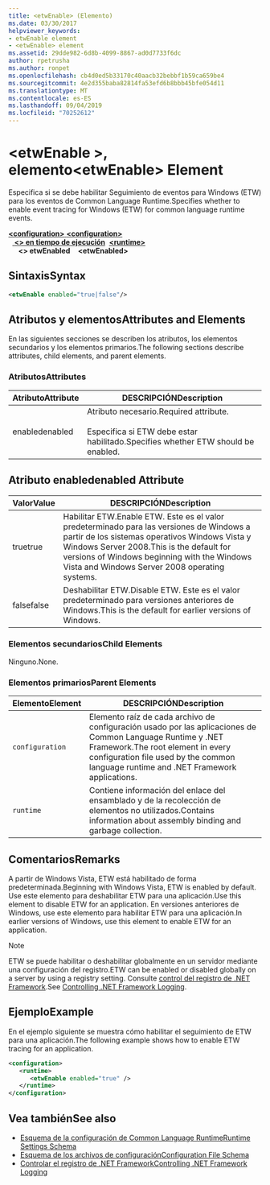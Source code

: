 ```yaml
---
title: <etwEnable> (Elemento)
ms.date: 03/30/2017
helpviewer_keywords:
- etwEnable element
- <etwEnable> element
ms.assetid: 29dde982-6d8b-4099-8867-ad0d7733f6dc
author: rpetrusha
ms.author: ronpet
ms.openlocfilehash: cb4d0ed5b33170c40aacb32bebbf1b59ca659be4
ms.sourcegitcommit: 4e2d355baba82814fa53efd6b8bbb45bfe054d11
ms.translationtype: MT
ms.contentlocale: es-ES
ms.lasthandoff: 09/04/2019
ms.locfileid: "70252612"
---
```

# <a name="etwenable-element"></a><span data-ttu-id="3c118-102">\<etwEnable >, elemento</span><span class="sxs-lookup"><span data-stu-id="3c118-102">\<etwEnable> Element</span></span>
<span data-ttu-id="3c118-103">Especifica si se debe habilitar Seguimiento de eventos para Windows (ETW) para los eventos de Common Language Runtime.</span><span class="sxs-lookup"><span data-stu-id="3c118-103">Specifies whether to enable event tracing for Windows (ETW) for common language runtime events.</span></span>  
  
<span data-ttu-id="3c118-104">[ **\<configuration>** ](../configuration-element.md)</span><span class="sxs-lookup"><span data-stu-id="3c118-104">[**\<configuration>**](../configuration-element.md)</span></span>\
<span data-ttu-id="3c118-105">&nbsp;&nbsp;[ **\<> en tiempo de ejecución**](runtime-element.md)</span><span class="sxs-lookup"><span data-stu-id="3c118-105">&nbsp;&nbsp;[**\<runtime>**](runtime-element.md)</span></span>\
<span data-ttu-id="3c118-106">&nbsp;&nbsp;&nbsp;&nbsp; **\<> etwEnabled**</span><span class="sxs-lookup"><span data-stu-id="3c118-106">&nbsp;&nbsp;&nbsp;&nbsp;**\<etwEnabled>**</span></span>  
  
## <a name="syntax"></a><span data-ttu-id="3c118-107">Sintaxis</span><span class="sxs-lookup"><span data-stu-id="3c118-107">Syntax</span></span>  
  
```xml  
<etwEnable enabled="true|false"/>  
```  
  
## <a name="attributes-and-elements"></a><span data-ttu-id="3c118-108">Atributos y elementos</span><span class="sxs-lookup"><span data-stu-id="3c118-108">Attributes and Elements</span></span>  
 <span data-ttu-id="3c118-109">En las siguientes secciones se describen los atributos, los elementos secundarios y los elementos primarios.</span><span class="sxs-lookup"><span data-stu-id="3c118-109">The following sections describe attributes, child elements, and parent elements.</span></span>  
  
### <a name="attributes"></a><span data-ttu-id="3c118-110">Atributos</span><span class="sxs-lookup"><span data-stu-id="3c118-110">Attributes</span></span>  
  
|<span data-ttu-id="3c118-111">Atributo</span><span class="sxs-lookup"><span data-stu-id="3c118-111">Attribute</span></span>|<span data-ttu-id="3c118-112">DESCRIPCIÓN</span><span class="sxs-lookup"><span data-stu-id="3c118-112">Description</span></span>|  
|---------------|-----------------|  
|<span data-ttu-id="3c118-113">enabled</span><span class="sxs-lookup"><span data-stu-id="3c118-113">enabled</span></span>|<span data-ttu-id="3c118-114">Atributo necesario.</span><span class="sxs-lookup"><span data-stu-id="3c118-114">Required attribute.</span></span><br /><br /> <span data-ttu-id="3c118-115">Especifica si ETW debe estar habilitado.</span><span class="sxs-lookup"><span data-stu-id="3c118-115">Specifies whether ETW should be enabled.</span></span>|  
  
## <a name="enabled-attribute"></a><span data-ttu-id="3c118-116">Atributo enabled</span><span class="sxs-lookup"><span data-stu-id="3c118-116">enabled Attribute</span></span>  
  
|<span data-ttu-id="3c118-117">Valor</span><span class="sxs-lookup"><span data-stu-id="3c118-117">Value</span></span>|<span data-ttu-id="3c118-118">DESCRIPCIÓN</span><span class="sxs-lookup"><span data-stu-id="3c118-118">Description</span></span>|  
|-----------|-----------------|  
|<span data-ttu-id="3c118-119">true</span><span class="sxs-lookup"><span data-stu-id="3c118-119">true</span></span>|<span data-ttu-id="3c118-120">Habilitar ETW.</span><span class="sxs-lookup"><span data-stu-id="3c118-120">Enable ETW.</span></span> <span data-ttu-id="3c118-121">Este es el valor predeterminado para las versiones de Windows a partir de los sistemas operativos Windows Vista y Windows Server 2008.</span><span class="sxs-lookup"><span data-stu-id="3c118-121">This is the default for versions of Windows beginning with the Windows Vista and Windows Server 2008 operating systems.</span></span>|  
|<span data-ttu-id="3c118-122">false</span><span class="sxs-lookup"><span data-stu-id="3c118-122">false</span></span>|<span data-ttu-id="3c118-123">Deshabilitar ETW.</span><span class="sxs-lookup"><span data-stu-id="3c118-123">Disable ETW.</span></span> <span data-ttu-id="3c118-124">Este es el valor predeterminado para versiones anteriores de Windows.</span><span class="sxs-lookup"><span data-stu-id="3c118-124">This is the default for earlier versions of Windows.</span></span>|  
  
### <a name="child-elements"></a><span data-ttu-id="3c118-125">Elementos secundarios</span><span class="sxs-lookup"><span data-stu-id="3c118-125">Child Elements</span></span>  
 <span data-ttu-id="3c118-126">Ninguno.</span><span class="sxs-lookup"><span data-stu-id="3c118-126">None.</span></span>  
  
### <a name="parent-elements"></a><span data-ttu-id="3c118-127">Elementos primarios</span><span class="sxs-lookup"><span data-stu-id="3c118-127">Parent Elements</span></span>  
  
|<span data-ttu-id="3c118-128">Elemento</span><span class="sxs-lookup"><span data-stu-id="3c118-128">Element</span></span>|<span data-ttu-id="3c118-129">DESCRIPCIÓN</span><span class="sxs-lookup"><span data-stu-id="3c118-129">Description</span></span>|  
|-------------|-----------------|  
|`configuration`|<span data-ttu-id="3c118-130">Elemento raíz de cada archivo de configuración usado por las aplicaciones de Common Language Runtime y .NET Framework.</span><span class="sxs-lookup"><span data-stu-id="3c118-130">The root element in every configuration file used by the common language runtime and .NET Framework applications.</span></span>|  
|`runtime`|<span data-ttu-id="3c118-131">Contiene información del enlace del ensamblado y de la recolección de elementos no utilizados.</span><span class="sxs-lookup"><span data-stu-id="3c118-131">Contains information about assembly binding and garbage collection.</span></span>|  
  
## <a name="remarks"></a><span data-ttu-id="3c118-132">Comentarios</span><span class="sxs-lookup"><span data-stu-id="3c118-132">Remarks</span></span>  
 <span data-ttu-id="3c118-133">A partir de Windows Vista, ETW está habilitado de forma predeterminada.</span><span class="sxs-lookup"><span data-stu-id="3c118-133">Beginning with Windows Vista, ETW is enabled by default.</span></span> <span data-ttu-id="3c118-134">Use este elemento para deshabilitar ETW para una aplicación.</span><span class="sxs-lookup"><span data-stu-id="3c118-134">Use this element to disable ETW for an application.</span></span> <span data-ttu-id="3c118-135">En versiones anteriores de Windows, use este elemento para habilitar ETW para una aplicación.</span><span class="sxs-lookup"><span data-stu-id="3c118-135">In earlier versions of Windows, use this element to enable ETW for an application.</span></span>  
  
> [!NOTE]
> <span data-ttu-id="3c118-136">ETW se puede habilitar o deshabilitar globalmente en un servidor mediante una configuración del registro.</span><span class="sxs-lookup"><span data-stu-id="3c118-136">ETW can be enabled or disabled globally on a server by using a registry setting.</span></span> <span data-ttu-id="3c118-137">Consulte [control del registro de .NET Framework](../../../performance/controlling-logging.md).</span><span class="sxs-lookup"><span data-stu-id="3c118-137">See [Controlling .NET Framework Logging](../../../performance/controlling-logging.md).</span></span>  
  
## <a name="example"></a><span data-ttu-id="3c118-138">Ejemplo</span><span class="sxs-lookup"><span data-stu-id="3c118-138">Example</span></span>  
 <span data-ttu-id="3c118-139">En el ejemplo siguiente se muestra cómo habilitar el seguimiento de ETW para una aplicación.</span><span class="sxs-lookup"><span data-stu-id="3c118-139">The following example shows how to enable ETW tracing for an application.</span></span>  
  
```xml  
<configuration>  
   <runtime>  
      <etwEnable enabled="true" />  
   </runtime>  
</configuration>  
```  
  
## <a name="see-also"></a><span data-ttu-id="3c118-140">Vea también</span><span class="sxs-lookup"><span data-stu-id="3c118-140">See also</span></span>

- [<span data-ttu-id="3c118-141">Esquema de la configuración de Common Language Runtime</span><span class="sxs-lookup"><span data-stu-id="3c118-141">Runtime Settings Schema</span></span>](index.md)
- [<span data-ttu-id="3c118-142">Esquema de los archivos de configuración</span><span class="sxs-lookup"><span data-stu-id="3c118-142">Configuration File Schema</span></span>](../index.md)
- [<span data-ttu-id="3c118-143">Controlar el registro de .NET Framework</span><span class="sxs-lookup"><span data-stu-id="3c118-143">Controlling .NET Framework Logging</span></span>](../../../performance/controlling-logging.md)
